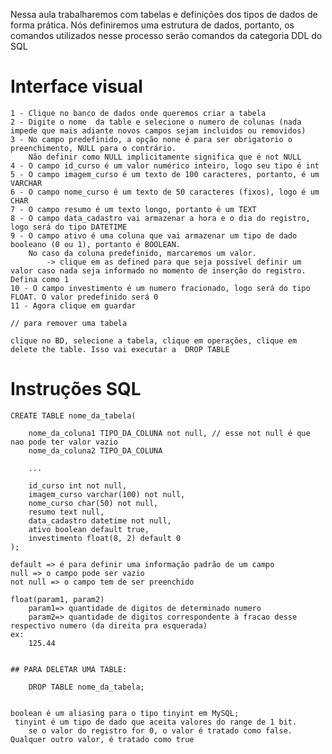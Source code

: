 Nessa aula trabalharemos com tabelas e definições dos tipos de dados de forma prática.
Nós definiremos uma estrutura de dados, portanto, os comandos utilizados nesse processo serão comandos da categoria DDL do SQL

# Interface visual

    1 - Clique no banco de dados onde queremos criar a tabela
    2 - Digite o nome  da table e selecione o numero de colunas (nada impede que mais adiante novos campos sejam incluidos ou removidos)
    3 - No campo predefinido, a opção none é para ser obrigatorio o preenchimento, NULL para o contrário.
        Não definir como NULL implicitamente significa que é not NULL
    4 - O campo id_curso é um valor numérico inteiro, logo seu tipo é int
    5 - O campo imagem_curso é um texto de 100 caracteres, portanto, é um VARCHAR
    6 - O campo nome_curso é um texto de 50 caracteres (fixos), logo é um CHAR
    7 - O campo resumo é um texto longo, portanto é um TEXT
    8 - O campo data_cadastro vai armazenar a hora e o dia do registro, logo será do tipo DATETIME
    9 - O campo ativo é uma coluna que vai armazenar um tipo de dado booleano (0 ou 1), portanto é BOOLEAN.
        No caso da coluna predefinido, marcaremos um valor. 
            -> clique em as defined para que seja possível definir um valor caso nada seja informado no momento de inserção do registro. Defina como 1
    10 - O campo investimento é um numero fracionado, logo será do tipo FLOAT. O valor predefinido será 0
    11 - Agora clique em guardar

    // para remover uma tabela

    clique no BD, selecione a tabela, clique em operações, clique em delete the table. Isso vai executar a  DROP TABLE

# Instruções SQL

    CREATE TABLE nome_da_tabela(

        nome_da_coluna1 TIPO_DA_COLUNA not null, // esse not null é que nao pode ter valor vazio
        nome_da_coluna2 TIPO_DA_COLUNA

        ...

        id_curso int not null,
        imagem_curso varchar(100) not null,
        nome_curso char(50) not null,
        resumo text null,
        data_cadastro datetime not null,
        ativo boolean default true,
        investimento float(8, 2) default 0
    );

    default => é para definir uma informação padrão de um campo
    null => o campo pode ser vazio
    not null => o campo tem de ser preenchido
    
    float(param1, param2)
        param1=> quantidade de digitos de determinado numero
        param2=> quantidade de digitos correspondente à fracao desse respectivo numero (da direita pra esquerada)
    ex: 
        125.44


    ## PARA DELETAR UMA TABLE:

        DROP TABLE nome_da_tabela;

    
    boolean é um aliasing para o tipo tinyint em MySQL;
     tinyint é um tipo de dado que aceita valores do range de 1 bit.
        se o valor do registro for 0, o valor é tratado como false. Qualquer outro valor, é tratado como true 